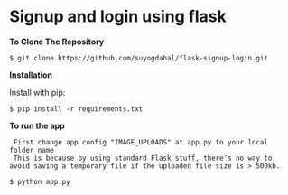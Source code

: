 # Signup and login using flask

**To Clone The Repository**
```
$ git clone https://github.com/suyogdahal/flask-signup-login.git
```

**Installation**

Install with pip:

```
$ pip install -r requirements.txt

```
**To run the app**
```
 First change app config "IMAGE_UPLOADS" at app.py to your local folder name
 This is because by using standard Flask stuff, there's no way to avoid saving a temporary file if the uploaded file size is > 500kb. 

$ python app.py 

```
